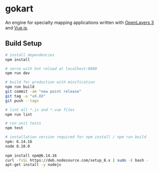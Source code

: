 # gokart

An engine for specialty mapping applications written with [OpenLayers 3](http://openlayers.org) and [Vue.js](https://vuejs.org/).

## Build Setup

``` bash
# install dependencies
npm install

# serve with hot reload at localhost:8080
npm run dev

# build for production with minification
npm run build
git commit -am "new point release"
git tag -a "vX.XX"
git push --tags

# lint all *.js and *.vue files
npm run lint

# run unit tests
npm test

# installation version required for npm install / npm run build
npm: 6.14.16   
node 8.10.0   
   
npm install npm@6.14.16   
curl -fsSL https://deb.nodesource.com/setup_8.x | sudo -E bash -    
apt-get install -y nodejs   

```

